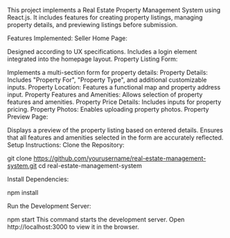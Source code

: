 This project implements a Real Estate Property Management System using React.js. It includes features for creating property listings, managing property details, and previewing listings before submission.

Features Implemented:
Seller Home Page:

Designed according to UX specifications.
Includes a login element integrated into the homepage layout.
Property Listing Form:

Implements a multi-section form for property details:
Property Details: Includes "Property For", "Property Type", and additional customizable inputs.
Property Location: Features a functional map and property address input.
Property Features and Amenities: Allows selection of property features and amenities.
Property Price Details: Includes inputs for property pricing.
Property Photos: Enables uploading property photos.
Property Preview Page:

Displays a preview of the property listing based on entered details.
Ensures that all features and amenities selected in the form are accurately reflected.
Setup Instructions:
Clone the Repository:


git clone https://github.com/yourusername/real-estate-management-system.git
cd real-estate-management-system


Install Dependencies:

npm install


Run the Development Server:

npm start
This command starts the development server. Open http://localhost:3000 to view it in the browser.
